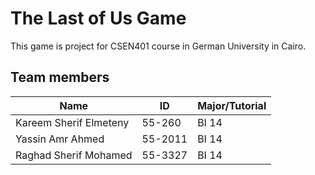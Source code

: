# The Last of Us Game

This game is project for CSEN401 course in German University in Cairo.

## Team members

|Name|ID|Major/Tutorial|
|---|---|---|
|Kareem Sherif Elmeteny|55-260|BI 14| 
Yassin Amr Ahmed|55-2011|BI 14|
Raghad Sherif Mohamed|55-3327|BI 14|